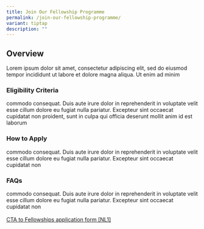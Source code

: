 ```yaml
---
title: Join Our Fellowship Programme
permalink: /join-our-fellowship-programme/
variant: tiptap
description: ""
---
```

<h2><strong>Overview &nbsp;</strong></h2>
<p>Lorem ipsum dolor sit amet, consectetur adipiscing elit, sed do eiusmod
tempor incididunt ut labore et dolore magna aliqua. Ut enim ad minim</p>
<h3>Eligibility Criteria</h3>
<p>commodo consequat. Duis aute irure dolor in reprehenderit in voluptate
velit esse cillum dolore eu fugiat nulla pariatur. Excepteur sint occaecat
cupidatat non proident, sunt in culpa qui officia deserunt mollit anim
id est laborum</p>
<h3>How to Apply</h3>
<p>commodo consequat. Duis aute irure dolor in reprehenderit in voluptate
velit esse cillum dolore eu fugiat nulla pariatur. Excepteur sint occaecat
cupidatat non</p>
<p></p>
<h3>FAQs</h3>
<p>commodo consequat. Duis aute irure dolor in reprehenderit in voluptate
velit esse cillum dolore eu fugiat nulla pariatur. Excepteur sint occaecat
cupidatat non
<br>
<br><a rel="noopener noreferrer nofollow" target="_blank"><u>CTA to Fellowships application form </u></a>
<a href="#_msocom_1" class="msocomanchor" rel="noopener noreferrer nofollow" target="_blank">[NL1]</a>&nbsp;</p>
<p></p>